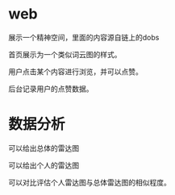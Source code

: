 # web

展示一个精神空间，里面的内容源自链上的dobs

首页展示为一个类似词云图的样式。

用户点击某个内容进行浏览，并可以点赞。

后台记录用户的点赞数据。

# 数据分析

可以给出总体的雷达图

可以给出个人的雷达图

可以对比评估个人雷达图与总体雷达图的相似程度。